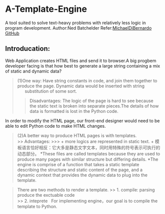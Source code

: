 # A-Template-Engine
A tool suited to solve text-heavy problems with relatively less logic in program development. 
  Author:Ned Batchelder
  Refer:[MichaelDiBernardo GitHub](https://github.com/aosabook/500lines/tree/master/template-engine " ")
    

## Introducation:
  Web Application creates HTML files and send it to browser.A big progbem developer facing is that how best to generate a large string       containing a mix of static and dynamic data?

> (1)One way: Have string constants in code, and join them together to produce the page. Dynamic data would be inserted with string   
       substitution of some sort.  
   >> Disadvantages: The logic of the page is hard to see because the static text is broken into separate              pieces.The details of how data is formatted is lost in the Python code.
       
   In order to modify the HTML page, our front-end designer would need to be able to edit Python code to make HTML changes.

> (2)A better way to produce HTML pages is with templates.  
       >> Advantages: 
          >>>  + more logics are represented in static text.
               + 模板语言恰好相反：它大多是静态文字文本，同时用特殊的符号表示可执行的动态部分。
  *These files are called templates because they are used to produce many pages with similar structure but differing details.
  *The engine is comprise of a function that takes a static template describing the structure and static content of the page, and a   
     dynamic context that provides the dynamic data to plug into the template. 
  
 > There are two methods to render a template.
    >> 1. compile: parsing produce the exctuable code  
    >> 2. inteprete
   
For implementing engine，our goal is to compile the template to Python.
